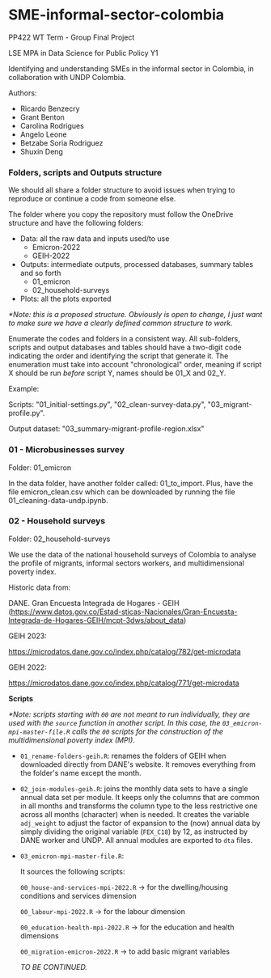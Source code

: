 # SME-informal-sector-colombia
PP422 WT Term - Group Final Project 

LSE MPA in Data Science for Public Policy Y1

Identifying and understanding SMEs in the informal sector in Colombia, in collaboration with UNDP Colombia.

Authors:
* Ricardo Benzecry
* Grant Benton
* Carolina Rodrigues
* Angelo Leone
* Betzabe Soria Rodriguez
* Shuxin Deng


### Folders, scripts and Outputs structure

We should all share a folder structure to avoid issues when trying to reproduce or continue a code from someone else.

The folder where you copy the repository must follow the OneDrive structure and have the following folders:
* Data: all the raw data and inputs used/to use
  - Emicron-2022
  - GEIH-2022
* Outputs: intermediate outputs, processed databases, summary tables and so forth
  - 01_emicron
  - 02_household-surveys
* Plots: all the plots exported
  
_*Note: this is a proposed structure. Obviously is open to change, I just want to make sure we have a clearly defined common structure to work._

Enumerate the codes and folders in a consistent way. All sub-folders, scripts and output databases and tables should have a two-digit code indicating the order and identifying the script that generate it. The enumeration must take into account "chronological" order, meaning if script X should be run _before_ script Y, names should be 01_X and 02_Y. 

Example: 

  Scripts: "01_initial-settings.py", "02_clean-survey-data.py", "03_migrant-profile.py".

  Output dataset: "03_summary-migrant-profile-region.xlsx"
  
  
### 01 - Microbusinesses survey
Folder: 01_emicron

In the data folder, have another folder called: 01_to_import. Plus, have the file emicron_clean.csv which can be downloaded by running the file 01_cleaning-data-undp.ipynb.

### 02 - Household surveys

Folder: 02_household-surveys

We use the data of the national household surveys of Colombia to analyse the profile of migrants, informal sectors workers,
and multidimensional poverty index.

Historic data from: 

DANE. Gran Encuesta Integrada de Hogares - GEIH
(https://www.datos.gov.co/Estad-sticas-Nacionales/Gran-Encuesta-Integrada-de-Hogares-GEIH/mcpt-3dws/about_data)

GEIH 2023:

https://microdatos.dane.gov.co/index.php/catalog/782/get-microdata

GEIH 2022:

https://microdatos.dane.gov.co/index.php/catalog/771/get-microdata

**Scripts**

_*Note: scripts starting with `00` are not meant to run individually, they are used with the `source` function in another script. In this case, the `03_emicron-mpi-master-file.R` calls the `00` scripts for the construction of the multidimensional poverty index (MPI)._

* `01_rename-folders-geih.R`: renames the folders of GEIH when downloaded directly from DANE's website. It removes everything from the folder's name except the month.

* `02_join-modules-geih.R`: joins the monthly data sets to have a single annual data set per module. It keeps only the columns that are common in all months and transforms the column type to the less restrictive one across all months (character) when is needed. It creates the variable `adj_weight` to adjust the factor of expansion to the (now) annual data by simply dividing the original variable (`FEX_C18`) by 12, as instructed by DANE worker and UNDP. All annual modules are exported to `dta` files.

* `03_emicron-mpi-master-file.R`: 
  
  It sources the following scripts:
  
  `00_house-and-services-mpi-2022.R` -> for the dwelling/housing conditions and services dimension

  `00_labour-mpi-2022.R` -> for the labour dimension

  `00_education-health-mpi-2022.R` -> for the education and health dimensions
 
  `00_migration-emicron-2022.R` -> to add basic migrant variables
  
  _TO BE CONTINUED._

